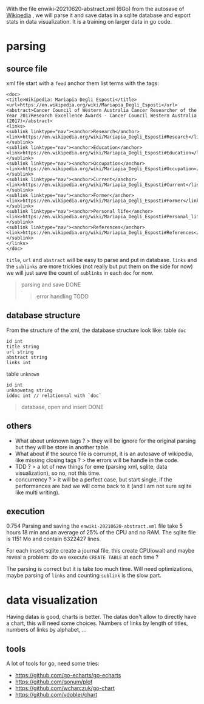 With the file enwiki-20210620-abstract.xml (6Go) from the autosave of [Wikipedia](https://meta.wikimedia.org/wiki/Data_dumps) , we will parse it and save datas in a sqlite database and export stats in data visualization.
It is a training on larger data in go code.

# parsing

## source file

xml file start with a `feed` anchor them list terms with the tags:

```
<doc>
<title>Wikipedia: Mariapia Degli Esposti</title>
<url>https://en.wikipedia.org/wiki/Mariapia_Degli_Esposti</url>
<abstract>Cancer Council of Western Australia Cancer Researcher of the Year 2017Research Excellence Awards - Cancer Council Western Australia (2017)</abstract>
<links>
<sublink linktype="nav"><anchor>Research</anchor><link>https://en.wikipedia.org/wiki/Mariapia_Degli_Esposti#Research</link></sublink>
<sublink linktype="nav"><anchor>Education</anchor><link>https://en.wikipedia.org/wiki/Mariapia_Degli_Esposti#Education</link></sublink>
<sublink linktype="nav"><anchor>Occupation</anchor><link>https://en.wikipedia.org/wiki/Mariapia_Degli_Esposti#Occupation</link></sublink>
<sublink linktype="nav"><anchor>Current</anchor><link>https://en.wikipedia.org/wiki/Mariapia_Degli_Esposti#Current</link></sublink>
<sublink linktype="nav"><anchor>Former</anchor><link>https://en.wikipedia.org/wiki/Mariapia_Degli_Esposti#Former</link></sublink>
<sublink linktype="nav"><anchor>Personal life</anchor><link>https://en.wikipedia.org/wiki/Mariapia_Degli_Esposti#Personal_life</link></sublink>
<sublink linktype="nav"><anchor>References</anchor><link>https://en.wikipedia.org/wiki/Mariapia_Degli_Esposti#References</link></sublink>
</links>
</doc>
```

`title`, `url` and `abstract` will be easy to parse and put in database. `links` and the `sublinks` are more trickies (not really but put them on the side for now) we will just save the count of `sublinks` in each `doc` for now.

> parsing and save DONE
>
> > error handling TODO

## database structure

From the structure of the xml, the database structure look like:
table `doc`

```
id int
title string
url string
abstract string
links int
```

table `unknown`

```
id int
unknowntag string
iddoc int // relationnal with `doc`
```

> database, open and insert DONE

## others

- What about unknown tags ? > they will be ignore for the original parsing but they will be store in another table.
- What about if the source file is corrumpt, it is an autosave of wikipedia, like missing closing tags ? > the errors will be handle in the code.
- TDD ? > a lot of new things for eme (parsing xml, sqlite, data visualization), so no, not this time.
- concurrency ? > it will be a perfect case, but start single, if the performances are bad we will come back to it (and I am not sure sqlite like multi writing).

## **execution**

0.754
Parsing and saving the `enwiki-20210620-abstract.xml` file take 5 hours 18 min and an average of 25% of the CPU and no RAM.
The sqlite file is 1151 Mo and contain 6322427 lines.

For each insert sqlite create a journal file, this create CPUiowait and maybe reveal a problem: do we execute `CREATE TABLE` at each time ?

The parsing is correct but it is take too much time. Will need optimizations, maybe parsing of `links` and counting `sublink` is the slow part.

# data visualization

Having datas is good, charts is better. The datas don't allow to directly have a chart, this will need some choices. Numbers of links by length of titles, numbers of links by alphabet, ...

## tools

A lot of tools for go, need some tries:

- https://github.com/go-echarts/go-echarts
- https://github.com/gonum/plot
- https://github.com/wcharczuk/go-chart
- https://github.com/vdobler/chart
